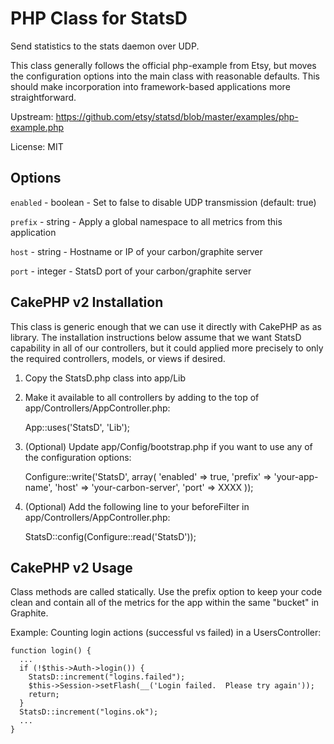 PHP Class for StatsD 
====================

Send statistics to the stats daemon over UDP.

This class generally follows the official php-example from Etsy, but moves the
configuration options into the main class with reasonable defaults.  This should
make incorporation into framework-based applications more straightforward.

Upstream:
https://github.com/etsy/statsd/blob/master/examples/php-example.php

License: MIT


Options
-------

`enabled` - boolean - Set to false to disable UDP transmission (default: true)

`prefix` - string - Apply a global namespace to all metrics from this application

`host` - string - Hostname or IP of your carbon/graphite server

`port` - integer - StatsD port of your carbon/graphite server


CakePHP v2 Installation
-----------------------

This class is generic enough that we can use it directly with CakePHP as as library.  The
installation instructions below assume that we want StatsD capability in all of
our controllers, but it could applied more precisely to only the required controllers,
models, or views if desired.

1) Copy the StatsD.php class into app/Lib

2) Make it available to all controllers by adding to the top of app/Controllers/AppController.php:

	App::uses('StatsD', 'Lib');

2) (Optional) Update app/Config/bootstrap.php if you want to use any of the configuration options:

	Configure::write('StatsD', array(
		'enabled' => true,
		'prefix' => 'your-app-name',
		'host' => 'your-carbon-server',
		'port' => XXXX
	));

3) (Optional) Add the following line to your beforeFilter in app/Controllers/AppController.php:

	StatsD::config(Configure::read('StatsD'));


CakePHP v2 Usage
----------------

Class methods are called statically.  Use the prefix option to keep your code clean and 
contain all of the metrics for the app within the same "bucket" in Graphite.

Example: Counting login actions (successful vs failed) in a UsersController:

	function login() {
	  ...
	  if (!$this->Auth->login()) {
	    StatsD::increment("logins.failed");
	    $this->Session->setFlash(__('Login failed.  Please try again'));
	    return;
	  }
	  StatsD::increment("logins.ok");
	  ...
	}

